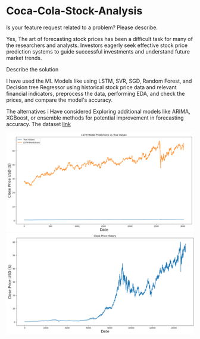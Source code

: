 # Coca-Cola-Stock-Analysis
Is your feature request related to a problem? Please describe.

Yes, The art of forecasting stock prices has been a difficult task for many of the researchers and analysts. Investors eagerly seek effective stock price prediction systems to guide successful investments and understand future market trends.

Describe the solution

I have used the ML Models like using LSTM, SVR, SGD, Random Forest, and Decision tree Regressor using historical stock price data and relevant financial indicators, preprocess the data, performing EDA, and check the prices, and compare the model's accuracy.

The alternatives i Have considered Exploring additional models like ARIMA, XGBoost, or ensemble methods for potential improvement in forecasting accuracy.
The dataset
[link](https://github.com/alok-insights-ai/Coca-Cola-Stock-Analysis/blob/main/Coca-Cola_stock_history%20(1).csv)



![image_alt](https://github.com/alok-insights-ai/Coca-Cola-Stock-Analysis/blob/main/Screenshot%202025-10-29%20150145.png)
![image_alt](https://github.com/alok-insights-ai/Coca-Cola-Stock-Analysis/blob/main/Screenshot%202025-10-29%20150153.png)
